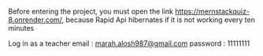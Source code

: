 Before entering the project, you must open the link https://mernstackquiz-8.onrender.com/, because Rapid Api hibernates if it is not working every ten minutes

Log in as a teacher
email : marah.alosh987@gmail.com
password : 11111111
